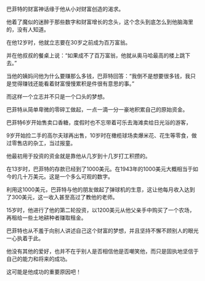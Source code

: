 
巴菲特的财富神话缘于他从小对财富创造的渴求。

他着了魔似的迷醉于那些数字和财富增长的念头，这个念头到底怎么到他脑海里的，没有人知道。

在他12岁时，他就立志要在30岁之前成为百万富翁。

并在他叔叔的餐桌上说：“如果成不了百万富翁，他就从奥马哈最高的楼上跳下去。”

当他的姨妈问他为什么要赚那么多钱，巴菲特回答：“我倒不是想要很多钱，我只是觉得赚钱还能看着财富慢慢累积是件很有意思的事。”

而这样一个立志并不只是一个口头的梦想。

巴菲特从简单卑微的零碎工做起，一点一滴一分一豪地积累自己的原始资金。

巴菲特6岁开始售卖口香糖，度假时也不忘带着可乐去海滩卖给日光浴的游客，

9岁开始捡二手的高尔夫球再出售，10岁时在橄榄球场卖爆米花、花生等零食，做过零售店的杂工，当过报童。

他最初用于投资的资金就是靠他从几岁到十几岁打工积攒的。

在13岁时，巴菲特的存款已经到了1000美元。在1943年的1000美元大概相当于如今的几十万美元。这是一个多么可观的数字。

利用这1000美元，巴菲特与他的朋友做起了弹球机的生意，这让他每月收入达到了300美元，这一收入甚至高过了教他的老师。

15岁时，他进行了他的第二轮投资，以1200美元从他父亲手中购买了一个农场，再租给一些土地耕种者赚取租金。

巴菲特也从不羞于向别人讲述自己这个财富的梦想，并且坚持不懈不顾别人的眼光一心执着于此。

他没有其他的爱好，也并不在乎别人是否相信他是否嘲笑他，而只是固执地坚信于自己的能力和将来的成功。

这可能是他成功的重要原因吧！
